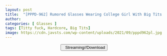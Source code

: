 ```yaml
---
layout: post
title:  "[PPPD-962] Rumored Glasses Wearing College Girl With Big Tits Gets A Huge Climax For The For First Time Ever! Amazing Pleasure Discovery Special. Kotoha Ayase"
author: 
categories: [ Glasses ]
tags: [Titty fuck, Hardcore, Big Tits]
image: https://cdn.javsts.com/wp-content/uploads/2021/09/pppd962pl.jpg
---
```


<center>
<a href="/svr/pppd-962">
<button class="btn btn-outline-dark py-2 px-5 d-block w-100 show-comments"><i class="fa fa-external-link"></i> &nbsp; Streaming//Download</button>
</a>
</center>
